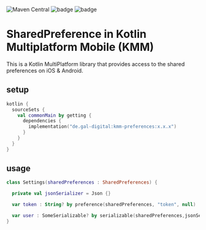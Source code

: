![Maven Central](https://img.shields.io/maven-central/v/de.gal-digital/kmm-preferences?style=flat-square)
![badge][badge-android]
![badge][badge-ios]

# SharedPreference in Kotlin Multiplatform Mobile (KMM)

This is a Kotlin MultiPlatform library that provides access to the shared preferences on iOS & Android.

## setup

```kotlin
kotlin {
  sourceSets {
    val commonMain by getting {
      dependencies {
        implementation("de.gal-digital:kmm-preferences:x.x.x")
      }
    }
  }
}
```

## usage

```kotlin
class Settings(sharedPreferences : SharedPreferences) {

  private val jsonSerializer = Json {}

  var token : String? by preference(sharedPreferences, "token", null)

  var user : SomeSerializable? by serializable(sharedPreferences,jsonSerializer,"user", null)
}
```

[badge-android]: http://img.shields.io/badge/platform-android-6EDB8D.svg?style=flat
[badge-ios]: http://img.shields.io/badge/platform-ios-CDCDCD.svg?style=flat